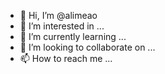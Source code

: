 - 👋 Hi, I’m @alimeao
- 👀 I’m interested in ...
- 🌱 I’m currently learning ...
- 💞️ I’m looking to collaborate on ...
- 📫 How to reach me ...

<!---
alimeao/alimeao is a ✨ special ✨ repository because its `README.md` (this file) appears on your GitHub profile.
You can click the Preview link to take a look at your changes.
--->
